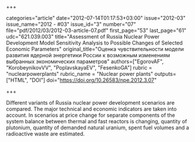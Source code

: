 +++

categories="article"
date="2012-07-14T01:17:53+03:00"
issue="2012-03"
issue_name="2012 - #03"
issue_id="3"
number="07"
file="pdf/2012/03/2012-03-article-07.pdf"
first_page="53"
last_page="61"
udc="621.039.003"
title="Assessment of Russia Nuclear Power Development Model Sensitivity Analysis to Possible Changes of Selected Economic Parameters"
original_title="Оценка чувствительности модели развития ядерной энергетики России к возможным изменениям выбранных экономических параметров"
authors=["EgorovAF", "KorobeynikovVV", "PoplavskayaEV", "FesenkoGA"]
rubric = "nuclearpowerplants"
rubric_name = "Nuclear power plants"
outputs=["HTML", "DOI"]
doi="https://doi.org/10.26583/npe.2012.3.07"

+++

Different variants of Russia nuclear power development scenarios are compared. The major technical and economic indicators are taken into account. In scenarios at price change for separate components of the system balance between thermal and fast reactors is changing, quantity of plutonium, quantity of demanded natural uranium, spent fuel volumes and a radioactive waste are estimated.
